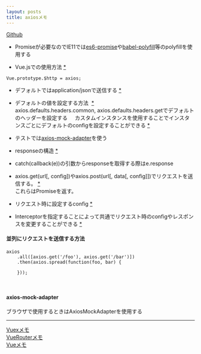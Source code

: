```yaml
---
layout: posts
title: axiosメモ 
---
```

[Github](https://github.com/mzabriskie/axios)  

* Promiseが必要なのでIE11では[es6-promise](https://github.com/stefanpenner/es6-promise)や[babel-polyfill](https://babeljs.io/docs/usage/polyfill/)等のpolyfillを使用する  

* Vue.jsでの使用方法 [\*](https://medium.com/the-vue-point/retiring-vue-resource-871a82880af4)

```
Vue.prototype.$http = axios;
```

* デフォルトではapplication/jsonで送信する [\*](https://github.com/mzabriskie/axios#using-applicationx-www-form-urlencoded-format)  

* デフォルトの値を設定する方法  [\*](https://github.com/mzabriskie/axios#global-axios-defaults)  
axios.defaults.headers.common, axios.defaults.headers.getでデフォルトのヘッダーを設定する    
カスタムインスタンスを使用することでインスタンスごとにデフォルトのconfigを設定することができる [\*](https://github.com/mzabriskie/axios/blob/master/README.md#custom-instance-defaults)    

* テストでは[axios-mock-adapter](https://github.com/ctimmerm/axios-mock-adapter)を使う

* responseの構造 [\*](https://github.com/mzabriskie/axios/blob/master/README.md#response-schema)  

* catch(callback(e))の引数からresponseを取得する際はe.response  

* axios.get(url[, config])やaxios.post(url[, data[, config]])でリクエストを送信する。 [\*](https://github.com/mzabriskie/axios#request-method-aliases)   
これらはPromiseを返す。

* リクエスト時に設定するconfig [\*](https://github.com/mzabriskie/axios#request-config)   

* Interceptorを指定することによって共通でリクエスト時のconfigやレスポンスを変更することができる [\*](https://github.com/mzabriskie/axios/blob/master/README.md#interceptors)   

#### 並列にリクエストを送信する方法

```
axios
    .all([axios.get('/foo'), axios.get('/bar')])
    .then(axios.spread(function(foo, bar) {

    }));
```
<br>

#### axios-mock-adapter

ブラウザで使用するときはAxiosMockAdapterを使用する


<hr>

[Vuexメモ](/2017/01/14/vuex.html)  
[VueRouterメモ](/2017/01/15/vue-router.html)  
[Vueメモ](/2016/12/20/vuejs.html)  
